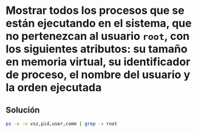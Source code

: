 # Mostrar todos los procesos que se están ejecutando en el sistema, que no pertenezcan al usuario `root`, con los siguientes atributos: su tamaño en memoria virtual, su identificador de proceso, el nombre del usuario y la orden ejecutada

## Solución

```bash
ps -e -o vsz,pid,user,comm | grep -v root
```
